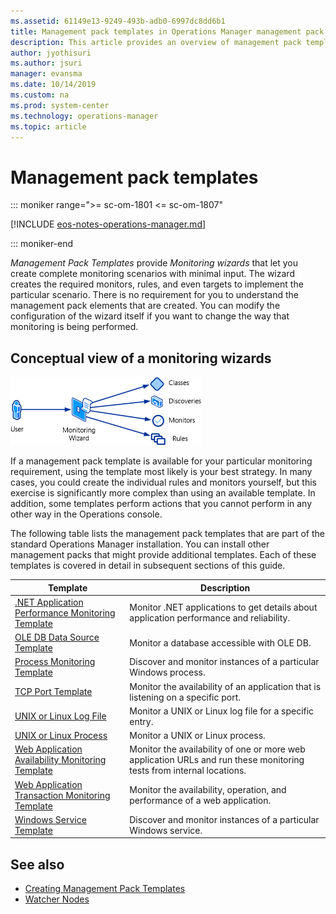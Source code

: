 ```yaml
---
ms.assetid: 61149e13-9249-493b-adb0-6997dc8dd6b1
title: Management pack templates in Operations Manager management pack
description: This article provides an overview of management pack templates
author: jyothisuri
ms.author: jsuri
manager: evansma
ms.date: 10/14/2019
ms.custom: na
ms.prod: system-center
ms.technology: operations-manager
ms.topic: article
---
```


# Management pack templates

::: moniker range=">= sc-om-1801 <= sc-om-1807"

[!INCLUDE [eos-notes-operations-manager.md](../includes/eos-notes-operations-manager.md)]

::: moniker-end

_Management Pack Templates_ provide _Monitoring wizards_ that let you create complete monitoring scenarios with minimal input. The wizard creates the required monitors, rules, and even targets to implement the particular scenario. There is no requirement for you to understand the management pack elements that are created. You can modify the configuration of the wizard itself if you want to change the way that monitoring is being performed.

## Conceptual view of a monitoring wizards

![Conceptual view of monitoring wizard](./media/conceptual-view-monitoring-wizard.png)

If a management pack template is available for your particular monitoring requirement, using the template most likely is your best strategy. In many cases, you could create the individual rules and monitors yourself, but this exercise is significantly more complex than using an available template. In addition, some templates perform actions that you cannot perform in any other way in the Operations console.

The following table lists the management pack templates that are part of the standard Operations Manager installation. You can install other management packs that might provide additional templates. Each of these templates is covered in detail in subsequent sections of this guide.

| Template | Description |
| --- | --- |
| [.NET Application Performance Monitoring Template](net-application-performance-monitoring-template.md) | Monitor .NET applications to get details about application performance and reliability. |
| [OLE DB Data Source Template](ole-db-datasource-template.md) | Monitor a database accessible with OLE DB. |
| [Process Monitoring Template](process-monitoring-template.md) | Discover and monitor instances of a particular Windows process. |
| [TCP Port Template](tcp-port-template.md) | Monitor the availability of an application that is listening on a specific port. |
| [UNIX or Linux Log File](unix-linux-logfile.md) | Monitor a UNIX or Linux log file for a specific entry. |
| [UNIX or Linux Process](unix-linux-process.md) | Monitor a UNIX or Linux process. |
| [Web Application Availability Monitoring Template](web-application-availability-monitoring-template.md) | Monitor the availability of one or more web application URLs and run these monitoring tests from internal locations. |
| [Web Application Transaction Monitoring Template](web-application-transaction-monitoring-template.md) | Monitor the availability, operation, and performance of a web application. |
| [Windows Service Template](windows-service-template.md) | Discover and monitor instances of a particular Windows service. |

## See also

- [Creating Management Pack Templates](create-management-pack-templates.md)
- [Watcher Nodes](/previous-versions/system-center/system-center-2012-R2/hh457584%28v%3dsc.12%29)
